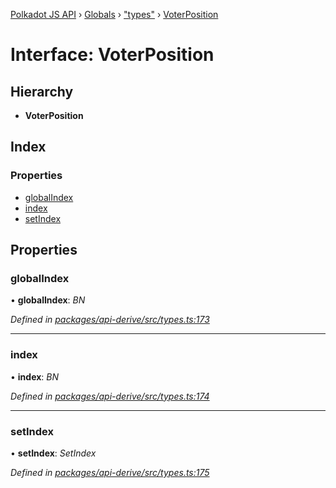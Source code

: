 [Polkadot JS API](../README.md) › [Globals](../globals.md) › ["types"](../modules/_types_.md) › [VoterPosition](_types_.voterposition.md)

# Interface: VoterPosition

## Hierarchy

* **VoterPosition**

## Index

### Properties

* [globalIndex](_types_.voterposition.md#globalindex)
* [index](_types_.voterposition.md#index)
* [setIndex](_types_.voterposition.md#setindex)

## Properties

###  globalIndex

• **globalIndex**: *BN*

*Defined in [packages/api-derive/src/types.ts:173](https://github.com/polkadot-js/api/blob/8a5a86e8b/packages/api-derive/src/types.ts#L173)*

___

###  index

• **index**: *BN*

*Defined in [packages/api-derive/src/types.ts:174](https://github.com/polkadot-js/api/blob/8a5a86e8b/packages/api-derive/src/types.ts#L174)*

___

###  setIndex

• **setIndex**: *SetIndex*

*Defined in [packages/api-derive/src/types.ts:175](https://github.com/polkadot-js/api/blob/8a5a86e8b/packages/api-derive/src/types.ts#L175)*

